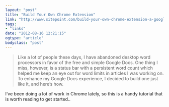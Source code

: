 ```yaml
---
layout: "post"
title: "Build Your Own Chrome Extension"
link: "http://www.sitepoint.com/build-your-own-chrome-extension-a-google-documents-word-count-tool/"
tags: 
- "links"
date: "2012-08-16 12:21:15"
ogtype: "article"
bodyclass: "post"
---
```


> Like a lot of people these days, I have abandoned desktop word processors in favor of the free and simple Google Docs. One thing I miss, however, is a status bar with a persistent word count which helped me keep an eye out for word limits in articles I was working on. To enhance my Google Docs experience, I decided to build one just like it, and here’s how.

I’ve been doing a lot of work in Chrome lately, so this is a handy tutorial that is worth reading to get started..